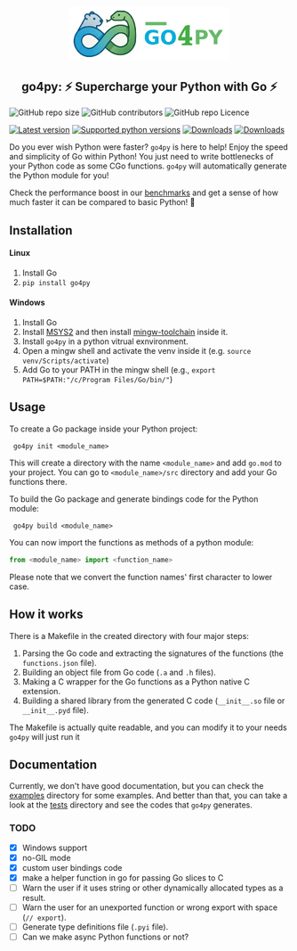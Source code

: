 <div style="text-align: center;">
<img src="docs/img/go4py.png" width="290" style=""/>
<h2> go4py: ⚡ Supercharge your Python with Go ⚡ </h2>
</div>


<img alt="GitHub repo size" src="https://img.shields.io/github/repo-size/alireza-hariri/go4py"> <img alt="GitHub contributors" src="https://img.shields.io/github/contributors/alireza-hariri/go4py"> <img alt="GitHub repo Licence" src="https://img.shields.io/pypi/l/go4py">

[![Latest version](https://img.shields.io/pypi/v/go4py)](https://pypi.python.org/pypi/go4py) [![Supported python versions](https://img.shields.io/pypi/pyversions/go4py)](https://pypi.python.org/pypi/go4py) [![Downloads](https://static.pepy.tech/badge/go4py)](https://pepy.tech/projects/go4py) [![Downloads](https://static.pepy.tech/badge/go4py/month)](https://pepy.tech/project/go4py)
  


Do you ever wish Python were faster? `go4py` is here to help!
Enjoy the speed and simplicity of Go within Python! You just need to write bottlenecks of your Python code as some CGo functions. `go4py` will automatically generate the Python module for you!

Check the performance boost in our [benchmarks](docs/benchmark.md) and get a sense of how much faster it can be compared to basic Python! 🚀


## Installation
#### Linux
 1. Install Go
 2. `pip install go4py`
#### Windows
 1. Install Go
 2. Install [MSYS2](https://www.msys2.org/) and then install [mingw-toolchain](https://packages.msys2.org/groups/mingw-w64-x86_64-toolchain) inside it.
 3. Install `go4py` in a python vitrual exnvironment.
 4. Open a mingw shell and activate the venv inside it (e.g. `source venv/Scripts/activate`)
 5. Add Go to your PATH in the mingw shell (e.g., `export PATH=$PATH:"/c/Program Files/Go/bin/"`)


## Usage
 To create a Go package inside your Python project:
```shell
 go4py init <module_name>
```
 This will create a directory with the name `<module_name>` and add `go.mod` to your project.
 You can go to `<module_name>/src` directory and add your Go functions there.

 To build the Go package and generate bindings code for the Python module:
```shell
 go4py build <module_name>
```

You can now import the functions as methods of a python module:
```python
from <module_name> import <function_name>
```
Please note that we convert the function names' first character to lower case.

## How it works
There is a Makefile in the created directory with four major steps:
1. Parsing the Go code and extracting the signatures of the functions (the `functions.json` file).
2. Building an object file from Go code (`.a` and `.h` files).
3. Making a C wrapper for the Go functions as a Python native C extension.
4. Building a shared library from the generated C code (`__init__.so` file or `__init__.pyd` file).

The Makefile is actually quite readable, and you can modify it to your needs `go4py` will just run it 

## Documentation
Currently, we don't have good documentation, but you can check the [examples](examples) directory for some examples. And better than that, you can take a look at the [tests](tests) directory and see the codes that `go4py` generates.

### TODO
 - [x] Windows support
 - [x] no-GIL mode
 - [x] custom user bindings code
 - [x] make a helper function in go for passing Go slices to C
 - [ ] Warn the user if it uses string or other dynamically allocated types as a result.
 - [ ] Warn the user for an unexported function or wrong export with space (`// export`).
 - [ ] Generate type definitions file (`.pyi` file).
 - [ ] Can we make async Python functions or not?
